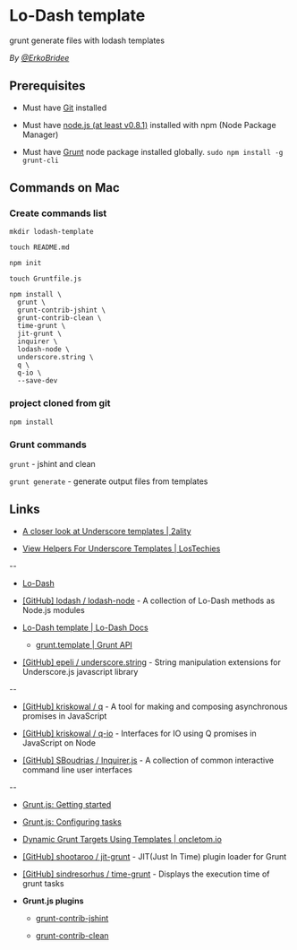 # Lo-Dash template

grunt generate files with lodash templates

*By [@ErkoBridee](https://twitter.com/erkobridee)*

## Prerequisites

* Must have [Git](http://git-scm.com/) installed

* Must have [node.js (at least v0.8.1)](http://nodejs.org/) installed with npm (Node Package Manager)

* Must have [Grunt](https://github.com/gruntjs/grunt) node package installed globally.  `sudo npm install -g grunt-cli`


## Commands on Mac

### Create commands list

```
mkdir lodash-template

touch README.md

npm init

touch Gruntfile.js

npm install \
  grunt \
  grunt-contrib-jshint \
  grunt-contrib-clean \
  time-grunt \
  jit-grunt \
  inquirer \
  lodash-node \
  underscore.string \
  q \
  q-io \
  --save-dev
```

### project cloned from git

```
npm install
```

### Grunt commands

`grunt` - jshint and clean

`grunt generate` - generate output files from templates


## Links

* [A closer look at Underscore templates | 2ality](http://www.2ality.com/2012/06/underscore-templates.html)

* [View Helpers For Underscore Templates | LosTechies](http://lostechies.com/derickbailey/2012/04/26/view-helpers-for-underscore-templates/)

--

* [Lo-Dash](http://lodash.com/)

* [[GitHub] lodash / lodash-node](https://github.com/lodash/lodash-node) - A collection of Lo-Dash methods as Node.js modules

* [Lo-Dash template | Lo-Dash Docs](http://lodash.com/docs/#template)

  * [grunt.template | Grunt API](http://gruntjs.com/api/grunt.template#grunt.template.process)

* [[GitHub] epeli / underscore.string](https://github.com/epeli/underscore.string) - String manipulation extensions for Underscore.js javascript library

--

* [[GitHub] kriskowal / q](https://github.com/kriskowal/q) - A tool for making and composing asynchronous promises in JavaScript

* [[GitHub] kriskowal / q-io](https://github.com/kriskowal/q-io/) - Interfaces for IO using Q promises in JavaScript on Node

* [[GitHub] SBoudrias / Inquirer.js](https://github.com/SBoudrias/Inquirer.js) - A collection of common interactive command line user interfaces

--

* [Grunt.js: Getting started](http://gruntjs.com/getting-started)

* [Grunt.js: Configuring tasks](http://gruntjs.com/configuring-tasks)

* [Dynamic Grunt Targets Using Templates | oncletom.io](https://oncletom.io/2013/dynamic-grunt-targets-using-templates/)

* [[GitHub] shootaroo / jit-grunt](https://github.com/shootaroo/jit-grunt) - JIT(Just In Time) plugin loader for Grunt

* [[GitHub] sindresorhus / time-grunt](https://github.com/sindresorhus/time-grunt) - Displays the execution time of grunt tasks

* **Grunt.js plugins**

  * [grunt-contrib-jshint](https://github.com/gruntjs/grunt-contrib-jshint)

  * [grunt-contrib-clean](https://github.com/gruntjs/grunt-contrib-clean)
